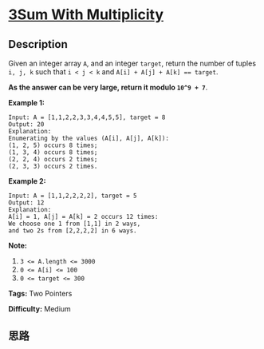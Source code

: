 # [3Sum With Multiplicity][title]

## Description

Given an integer array `A`, and an integer `target`, return the number of
tuples `i, j, k`  such that `i < j < k` and `A[i] + A[j] + A[k] == target`.

**As the answer can be very large, return it modulo  `10^9 + 7`**.



**Example 1:**
            Input: A = [1,1,2,2,3,3,4,4,5,5], target = 8    Output: 20    Explanation:    Enumerating by the values (A[i], A[j], A[k]):    (1, 2, 5) occurs 8 times;    (1, 3, 4) occurs 8 times;    (2, 2, 4) occurs 2 times;    (2, 3, 3) occurs 2 times.    

**Example 2:**
            Input: A = [1,1,2,2,2,2], target = 5    Output: 12    Explanation:    A[i] = 1, A[j] = A[k] = 2 occurs 12 times:    We choose one 1 from [1,1] in 2 ways,    and two 2s from [2,2,2,2] in 6 ways.    



**Note:**

  1. `3 <= A.length <= 3000`
  2. `0 <= A[i] <= 100`
  3. `0 <= target <= 300`


**Tags:** Two Pointers

**Difficulty:** Medium

## 思路

[title]: https://leetcode.com/problems/3sum-with-multiplicity
